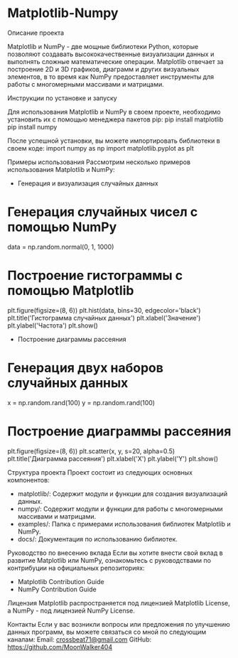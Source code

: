 # Matplotlib-Numpy
 
Описание проекта

Matplotlib и NumPy - две мощные библиотеки Python, которые позволяют создавать высококачественные 
визуализации данных и выполнять сложные математические операции. Matplotlib отвечает за построение 
2D и 3D графиков, диаграмм и других визуальных элементов, в то время как NumPy предоставляет инструменты 
для работы с многомерными массивами и матрицами.


Инструкции по установке и запуску

Для использования Matplotlib и NumPy в своем проекте, необходимо установить их с помощью менеджера пакетов pip:
pip install matplotlib
pip install numpy

После успешной установки, вы можете импортировать библиотеки в своем коде:
import numpy as np
import matplotlib.pyplot as plt


Примеры использования
Рассмотрим несколько примеров использования Matplotlib и NumPy:

- Генерация и визуализация случайных данных

# Генерация случайных чисел с помощью NumPy
data = np.random.normal(0, 1, 1000)

# Построение гистограммы с помощью Matplotlib
plt.figure(figsize=(8, 6))
plt.hist(data, bins=30, edgecolor='black')
plt.title('Гистограмма случайных данных')
plt.xlabel('Значение')
plt.ylabel('Частота')
plt.show()

- Построение диаграммы рассеяния
# Генерация двух наборов случайных данных
x = np.random.rand(100)
y = np.random.rand(100)

# Построение диаграммы рассеяния
plt.figure(figsize=(8, 6))
plt.scatter(x, y, s=20, alpha=0.5)
plt.title('Диаграмма рассеяния')
plt.xlabel('X')
plt.ylabel('Y')
plt.show()


Структура проекта
Проект состоит из следующих основных компонентов:
- matplotlib/: Содержит модули и функции для создания визуализаций данных.
- numpy/: Содержит модули и функции для работы с многомерными массивами 
и матрицами.
- examples/: Папка с примерами использования библиотек Matplotlib и NumPy.
- docs/: Документация по использованию библиотек.


Руководство по внесению вклада
Если вы хотите внести свой вклад в развитие Matplotlib или NumPy, ознакомьтесь 
с руководствами по контрибуции на официальных репозиториях:
- Matplotlib Contribution Guide
- NumPy Contribution Guide


Лицензия
Matplotlib распространяется под лицензией Matplotlib License, 
а NumPy - под лицензией NumPy License.


Контакты
Если у вас возникли вопросы или предложения по улучшению данных программ, 
вы можете связаться со мной по следующим каналам:
Email: crossbeat71@gmail.com
GitHub: https://github.com/MoonWalker404